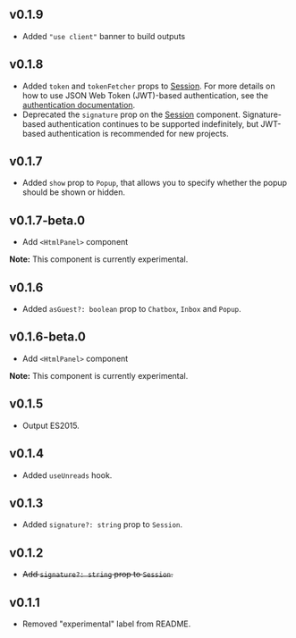 
## v0.1.9

- Added `"use client"` banner to build outputs

## v0.1.8

- Added `token` and `tokenFetcher` props to [Session](https://talkjs.com/docs/Reference/React_Native_SDK/Components/Session/). For more details on how to use JSON Web Token (JWT)-based authentication, see the [authentication documentation](https://talkjs.com/docs/Features/Security_Settings/Authentication/).
- Deprecated the `signature` prop on the [Session](https://talkjs.com/docs/Reference/React_Native_SDK/Components/Session/) component. Signature-based authentication continues to be supported indefinitely, but JWT-based authentication is recommended for new projects.

## v0.1.7

- Added `show` prop to `Popup`, that allows you to specify whether the popup should be shown or hidden.

## v0.1.7-beta.0

- Add `<HtmlPanel>` component

**Note:** This component is currently experimental.

## v0.1.6

- Added `asGuest?: boolean` prop to `Chatbox`, `Inbox` and `Popup`.

## v0.1.6-beta.0

- Add `<HtmlPanel>` component

**Note:** This component is currently experimental.

## v0.1.5

- Output ES2015.

## v0.1.4

- Added `useUnreads` hook.


## v0.1.3

- Added `signature?: string` prop to `Session`.

## v0.1.2

- ~~Add `signature?: string` prop to `Session`.~~

## v0.1.1

- Removed "experimental" label from README.